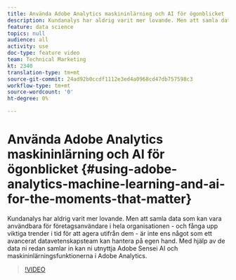 ```yaml
---
title: Använda Adobe Analytics maskininlärning och AI för ögonblicket
description: Kundanalys har aldrig varit mer lovande. Men att samla data som kan vara användbara för företagsanvändare i hela organisationen - och fånga upp viktiga trender i tid för att agera utifrån dem - är inte ens något som ett avancerat datavetenskapsteam kan hantera på egen hand. Med hjälp av de data ni redan samlar in kan ni utnyttja Adobe Sensei AI och maskininlärningsfunktionerna i Adobe Analytics.
feature: data science
topics: null
audience: all
activity: use
doc-type: feature video
team: Technical Marketing
kt: 2340
translation-type: tm+mt
source-git-commit: 24ad92b0ccdf1112e3ed4a0968cd47db757598c3
workflow-type: tm+mt
source-wordcount: '0'
ht-degree: 0%

---
```



# Använda Adobe Analytics maskininlärning och AI för ögonblicket {#using-adobe-analytics-machine-learning-and-ai-for-the-moments-that-matter}

Kundanalys har aldrig varit mer lovande. Men att samla data som kan vara användbara för företagsanvändare i hela organisationen - och fånga upp viktiga trender i tid för att agera utifrån dem - är inte ens något som ett avancerat datavetenskapsteam kan hantera på egen hand. Med hjälp av de data ni redan samlar in kan ni utnyttja Adobe Sensei AI och maskininlärningsfunktionerna i Adobe Analytics.

>[!VIDEO](https://video.tv.adobe.com/v/25837/?quality=12)
